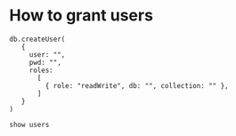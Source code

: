 # How to grant users

```
db.createUser(
   {
     user: "",
     pwd: "",
     roles:
       [
         { role: "readWrite", db: "", collection: "" },
       ]
   }
)

show users
```
